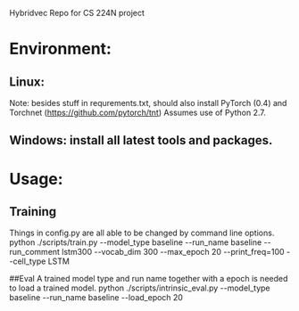 Hybridvec
Repo for CS 224N project

# Environment:
## Linux:
Note: besides stuff in requrements.txt, should also install PyTorch (0.4) and Torchnet (https://github.com/pytorch/tnt)
Assumes use of Python 2.7.

## Windows: install all latest tools and packages.

# Usage:
## Training 
Things in config.py are all able to be changed by command line options.
python ./scripts/train.py --model_type baseline --run_name baseline --run_comment lstm300 --vocab_dim 300 --max_epoch 20 --print_freq=100 --cell_type LSTM

##Eval 
A trained model type and run name together with a epoch is needed to load a trained model.
python ./scripts/intrinsic_eval.py --model_type baseline --run_name baseline --load_epoch 20
